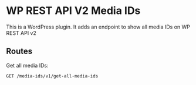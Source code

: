 # WP REST API V2 Media IDs
This is a WordPress plugin. It adds an endpoint to show all media IDs on WP REST API v2

## Routes
Get all media IDs:

    GET /media-ids/v1/get-all-media-ids
